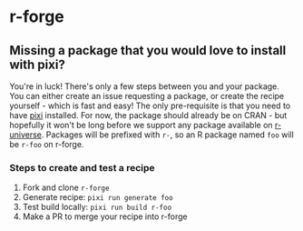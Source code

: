 # r-forge

## Missing a package that you would love to install with pixi?
You're in luck! There's only a few steps between you and your package. You can either create an issue requesting a package, or create the recipe yourself - which is fast and easy! The only pre-requisite is that you need to have [pixi](https://pixi.sh) installed. For now, the package should already be on CRAN - but hopefully it won't be long before we support any package available on [r-universe](https://r-universe.dev/search). 
Packages will be prefixed with `r-`, so an R package named `foo` will be `r-foo` on r-forge.

### Steps to create and test a recipe
1. Fork and clone `r-forge`
2. Generate recipe: `pixi run generate foo`
3. Test build locally: `pixi run build r-foo`
4. Make a PR to merge your recipe into r-forge